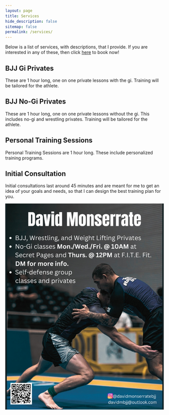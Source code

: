 ```yaml
---
layout: page
title: Services
hide_description: false
sitemap: false
permalink: /services/
---
```


Below is a list of services, with descriptions, that I provide. If you are interested in any of these, then click [here](https://davidmonserrate.github.io/booknow/) to book now!

## BJJ Gi Privates
These are 1 hour long, one on one private lessons with the gi. Training will be tailored for the athlete.

## BJJ No-Gi Privates
These are 1 hour long, one on one private lessons without the gi. This includes no-gi and wrestling privates. Training will be tailored for the athlete. 

## Personal Training Sessions
Personal Training Sessions are 1 hour long. These include personalized training programs. 

## Initial Consultation
Initial consultations last around 45 minutes and are meant for me to get an idea of your goals and needs, so that I can design the best training plan for you. 


![Flyer](/assets/img/DavidMonserrateV3.png)

